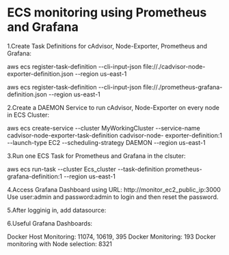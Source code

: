 # ECS monitoring using Prometheus and Grafana

1.Create Task Definitions for cAdvisor, Node-Exporter, Prometheus and Grafana:

  aws ecs register-task-definition --cli-input-json file://./cadvisor-node-exporter-definition.json --region us-east-1       
 
  aws ecs register-task-definition --cli-input-json file://./prometheus-grafana-definition.json --region us-east-1

2.Create a DAEMON Service to run cAdvisor, Node-Exporter on every node in ECS Cluster:

  aws ecs create-service --cluster MyWorkingCluster --service-name cadvisor-node-exporter-task-definition cadvisor-node- 
     exporter-definition:1 --launch-type EC2 --scheduling-strategy DAEMON --region us-east-1

3.Run one ECS Task for Prometheus and Grafana in the clsuter:

  aws ecs run-task --cluster Ecs_cluster --task-definition prometheus-grafana-definition:1  --region us-east-1

4.Access Grafana Dashboard using URL: http://monitor_ec2_public_ip:3000 Use user:admin and password:admin to login and then 
  reset the password.


5.After logginig in, add datasource:

 
6.Useful Grafana Dashboards:

  Docker Host Monitoring: 11074, 10619, 395
  Docker Monitoring: 193
  Docker monitoring with Node selection: 8321
